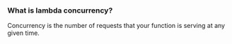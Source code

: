 ### What is lambda concurrency?

Concurrency is the number of requests that your function is serving at any given time.
